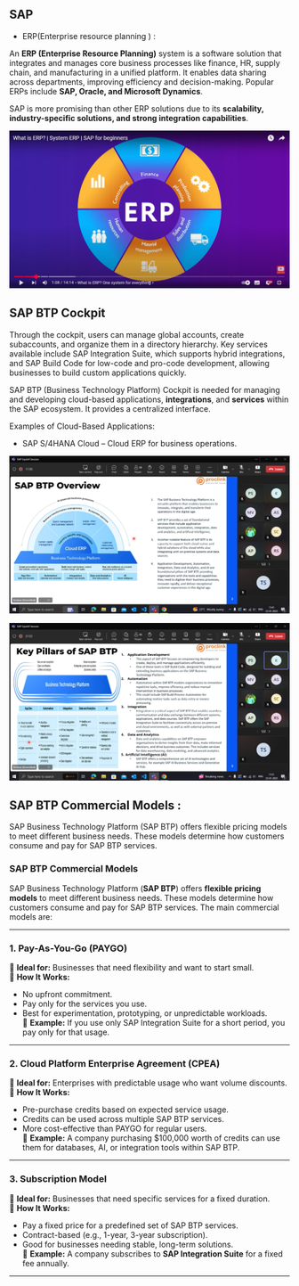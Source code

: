## SAP 

- ERP(Enterprise resource planning ) :

An **ERP (Enterprise Resource Planning)** system is a software solution that integrates and manages core business processes like finance, HR, supply chain, and manufacturing in a unified platform. It enables data sharing across departments, improving efficiency and decision-making. Popular ERPs include **SAP, Oracle, and Microsoft Dynamics**.


SAP is more promising than other ERP solutions due to its **scalability, industry-specific solutions, and strong integration capabilities**. 

![alt text](image-90.png)


## SAP BTP Cockpit 

 Through the cockpit, users can manage global accounts, create subaccounts, and organize them in a directory hierarchy. Key services available include SAP Integration Suite, which supports hybrid integrations, and SAP Build Code for low-code and pro-code development, allowing businesses to build custom applications quickly.

SAP BTP (Business Technology Platform) Cockpit is needed for managing and developing cloud-based applications, **integrations**, and **services** within the SAP ecosystem. It provides a centralized interface.

Examples of Cloud-Based Applications:

- SAP S/4HANA Cloud – Cloud ERP for business operations.

![alt text](image-91.png)

![alt text](image-92.png)

## SAP BTP Commercial Models :

SAP Business Technology Platform (SAP BTP) offers flexible pricing models to meet different business needs. These models determine how customers consume and pay for SAP BTP services.

### **SAP BTP Commercial Models**  

SAP Business Technology Platform (**SAP BTP**) offers **flexible pricing models** to meet different business needs. These models determine how customers consume and pay for SAP BTP services. The main commercial models are:  

---

### **1. Pay-As-You-Go (PAYGO)**  
🔹 **Ideal for:** Businesses that need flexibility and want to start small.  
🔹 **How It Works:**  
- No upfront commitment.  
- Pay only for the services you use.  
- Best for experimentation, prototyping, or unpredictable workloads.  
🔹 **Example:** If you use only SAP Integration Suite for a short period, you pay only for that usage.  

---

### **2. Cloud Platform Enterprise Agreement (CPEA)**  
🔹 **Ideal for:** Enterprises with predictable usage who want volume discounts.  
🔹 **How It Works:**  
- Pre-purchase credits based on expected service usage.  
- Credits can be used across multiple SAP BTP services.  
- More cost-effective than PAYGO for regular users.  
🔹 **Example:** A company purchasing $100,000 worth of credits can use them for databases, AI, or integration tools within SAP BTP.  

---

### **3. Subscription Model**  
🔹 **Ideal for:** Businesses that need specific services for a fixed duration.  
🔹 **How It Works:**  
- Pay a fixed price for a predefined set of SAP BTP services.  
- Contract-based (e.g., 1-year, 3-year subscription).  
- Good for businesses needing stable, long-term solutions.  
🔹 **Example:** A company subscribes to **SAP Integration Suite** for a fixed fee annually.  

---
